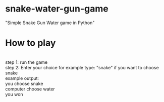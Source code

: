 # snake-water-gun-game
"Simple Snake Gun Water game in Python"
<br>
# How to play
<br>
step 1: run the game
<br>
step 2: Enter your choice for example type: "snake" if you want to choose snake 
<br>
example output:
<br>
you choose snake
<br>
computer choose water
<br>
you won
              
